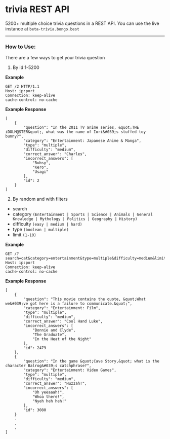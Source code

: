# trivia REST API
5200+ multiple choice trivia questions in a REST API. You can use the live instance at `beta-trivia.bongo.best`

---
### How to Use:
There are a few ways to get your trivia question 
1) By id 1-5200

**Example**
```$xslt
GET /2 HTTP/1.1
Host: ip:port
Connection: keep-alive
cache-control: no-cache
```
**Example Response**
```$xslt
[
    {
        "question": "In the 2011 TV anime series, &quot;THE iDOLM@STER&quot;, what was the name of Iori&#039;s stuffed toy bunny?",
        "category": "Entertainment: Japanese Anime & Manga",
        "type": "multiple",
        "difficulty": "medium",
        "correct_answer": "Charles",
        "incorrect_answers": [
            "Bubsy",
            "Kero",
            "Usagi"
        ],
        "id": 2
    }
]
```
2) By random and with filters
 - search
 - category `(Entertainment | Sports | Science | Animals | General Knowledge | Mythology | Politics | Geography | History)`
 - difficulty `(easy | medium | hard)`
 - type `(boolean | multiple)`
 - limit `(1-10)`

**Example**
```$xslt
GET /?search=cat&category=entertainment&type=multiple&difficulty=medium&limit=10
Host: ip:port
Connection: keep-alive
cache-control: no-cache
```
**Example Response**
```$xslt
[
    {
        "question": "This movie contains the quote, &quot;What we&#039;ve got here is a failure to communicate.&quot;",
        "category": "Entertainment: Film",
        "type": "multiple",
        "difficulty": "medium",
        "correct_answer": "Cool Hand Luke",
        "incorrect_answers": [
            "Bonnie and Clyde",
            "The Graduate",
            "In the Heat of the Night"
        ],
        "id": 2479
    },
    {
        "question": "In the game &quot;Cave Story,&quot; what is the character Balrog&#039;s catchphrase?",
        "category": "Entertainment: Video Games",
        "type": "multiple",
        "difficulty": "medium",
        "correct_answer": "Huzzah!",
        "incorrect_answers": [
            "Oh yeeaaah!",
            "Whoa there!",
            "Nyeh heh heh!"
        ],
        "id": 3080
    }
    .
    .
    .
]
```

